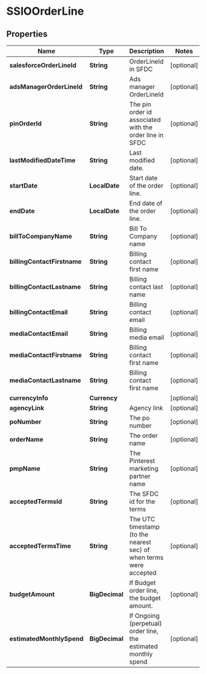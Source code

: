 

# SSIOOrderLine


## Properties

Name | Type | Description | Notes
------------ | ------------- | ------------- | -------------
**salesforceOrderLineId** | **String** | OrderLineId in SFDC |  [optional]
**adsManagerOrderLineId** | **String** | Ads manager OrderLineId |  [optional]
**pinOrderId** | **String** | The pin order id associated with the order line in SFDC |  [optional]
**lastModifiedDateTime** | **String** | Last modified date. |  [optional]
**startDate** | **LocalDate** | Start date of the order line. |  [optional]
**endDate** | **LocalDate** | End date of the order line. |  [optional]
**billToCompanyName** | **String** | Bill To Company name |  [optional]
**billingContactFirstname** | **String** | Billing contact first name |  [optional]
**billingContactLastname** | **String** | Billing contact last name |  [optional]
**billingContactEmail** | **String** | Billing contact email |  [optional]
**mediaContactEmail** | **String** | Billing media email |  [optional]
**mediaContactFirstname** | **String** | Billing contact first name |  [optional]
**mediaContactLastname** | **String** | Billing contact first name |  [optional]
**currencyInfo** | **Currency** |  |  [optional]
**agencyLink** | **String** | Agency link |  [optional]
**poNumber** | **String** | The po number |  [optional]
**orderName** | **String** | The order name |  [optional]
**pmpName** | **String** | The Pinterest marketing partner name |  [optional]
**acceptedTermsId** | **String** | The SFDC id for the terms |  [optional]
**acceptedTermsTime** | **String** | The UTC timestamp (to the nearest sec) of when terms were accepted |  [optional]
**budgetAmount** | **BigDecimal** | If Budget order line, the budget amount. |  [optional]
**estimatedMonthlySpend** | **BigDecimal** | If Ongoing (perpetual) order line, the estimated monthly spend |  [optional]



